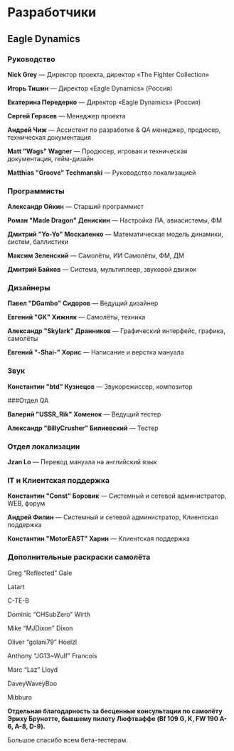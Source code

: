 # Разработчики

## Eagle Dynamics

### Руководство

**Nick Grey** — Директор проекта, директор «The Fighter Collection»

**Игорь Тишин** — Директор «Eagle Dynamics» (Россия)

**Екатерина Передерко** — Директор «Eagle Dynamics» (Россия)

**Сергей Герасев** — Менеджер проекта

**Андрей Чиж** — Ассистент по разработке & QA менеджер, продюсер, техническая документация

**Matt "Wags" Wagner** — Продюсер, игровая и техническая документация, гейм-дизайн

**Matthias "Groove" Techmanski** — Руководство локализацией

### Программисты

**Александр Ойкин** — Старший программист

**Роман "Made Dragon" Денискин** — Настройка ЛА, авиасистемы, ФМ

**Дмитрий "Yo-Yo" Москаленко** — Математическая модель динамики, cистем, баллистики

**Максим Зеленский** — Самолёты, ИИ Самолёты, ФМ, ДМ

**Дмитрий Байков** — Система, мультиплеер, звуковой движок

### Дизайнеры

**Павел "DGambo" Сидоров** — Ведущий дизайнер

**Евгений "GK" Хижняк** — Самолёты, техника

**Александр "Skylark" Дранников** — Графический интерфейс, графика, самолёты

**Евгений "-Shai-" Хорис** — Написание и верстка мануала

### Звук

**Константин "btd" Кузнецов** — Звукорежиссер, композитор

###Отдел QA

**Валерий "USSR_Rik" Хоменок** — Ведущий тестер

**Александр "BillyCrusher" Билиевский** — Тестер

### Отдел локализации

**Jzan Lo** — Перевод мануала на английский язык

### IT и Клиентская поддержка

**Константин "Const" Боровик** — Системный и сетевой администратор, WEB, форум

**Андрей Филин** — Системный и сетевой администратор, Клиентская поддержка

**Константин "MotorEAST" Харин** — Клиентская поддержка

### Дополнительные раскраски самолёта

Greg “Reflected” Gale

Latart

C-TE-B

Dominic “CHSubZero” Wirth

Mike “MJDixon” Dixon

Oliver “golani79” Hoelzl

Anthony “JG13~Wulf” Francois

Marc “Laz” Lloyd

DaveyWaveyBoo

Mibburo

**Отдельная благодарность за бесценные консультации по самолёту Эриху Брунотте, бывшему пилоту Люфтваффе (Bf 109 G, K, FW 190 A-6, A-8, D-9).**

Большое спасибо всем бета-тестерам.
